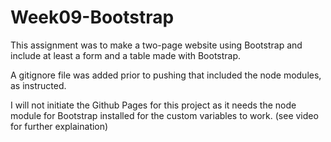 # Week09-Bootstrap

This assignment was to make a two-page website using Bootstrap and include at least a form and a table made with Bootstrap.

A gitignore file was added prior to pushing that included the node modules, as instructed.

I will not initiate the Github Pages for this project as it needs the node module for Bootstrap installed for the custom variables to work. 
(see video for further explaination)
